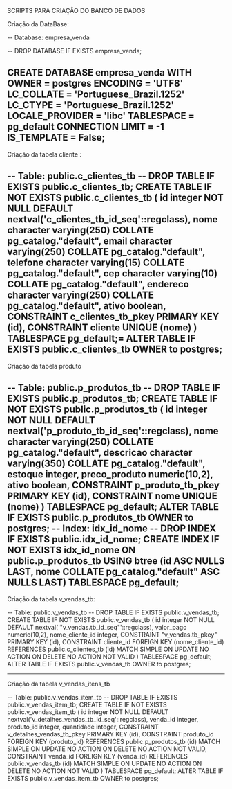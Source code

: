 SCRIPTS PARA CRIAÇÃO DO BANCO DE DADOS

Criação da DataBase:

-- Database: empresa_venda

-- DROP DATABASE IF EXISTS empresa_venda;

CREATE DATABASE empresa_venda
    WITH
    OWNER = postgres
    ENCODING = 'UTF8'
    LC_COLLATE = 'Portuguese_Brazil.1252'
    LC_CTYPE = 'Portuguese_Brazil.1252'
    LOCALE_PROVIDER = 'libc'
    TABLESPACE = pg_default
    CONNECTION LIMIT = -1
    IS_TEMPLATE = False;
----------------------------------------------------------------------------------
Criação da tabela cliente :

-- Table: public.c_clientes_tb
-- DROP TABLE IF EXISTS public.c_clientes_tb;
CREATE TABLE IF NOT EXISTS public.c_clientes_tb
(
    id integer NOT NULL DEFAULT nextval('c_clientes_tb_id_seq'::regclass),
    nome character varying(250) COLLATE pg_catalog."default",
    email character varying(250) COLLATE pg_catalog."default",
    telefone character varying(15) COLLATE pg_catalog."default",
    cep character varying(10) COLLATE pg_catalog."default",
    endereco character varying(250) COLLATE pg_catalog."default",
    ativo boolean,
    CONSTRAINT c_clientes_tb_pkey PRIMARY KEY (id),
    CONSTRAINT cliente UNIQUE (nome)
)
TABLESPACE pg_default;=
ALTER TABLE IF EXISTS public.c_clientes_tb
    OWNER to postgres;
---------------------------------------------------------------------------------------
Criação da tabela produto

-- Table: public.p_produtos_tb
-- DROP TABLE IF EXISTS public.p_produtos_tb;
CREATE TABLE IF NOT EXISTS public.p_produtos_tb
(
    id integer NOT NULL DEFAULT nextval('p_produto_tb_id_seq'::regclass),
    nome character varying(250) COLLATE pg_catalog."default",
    descricao character varying(350) COLLATE pg_catalog."default",
    estoque integer,
    preco_produto numeric(10,2),
    ativo boolean,
    CONSTRAINT p_produto_tb_pkey PRIMARY KEY (id),
    CONSTRAINT nome UNIQUE (nome)
)
TABLESPACE pg_default;
ALTER TABLE IF EXISTS public.p_produtos_tb
    OWNER to postgres;
-- Index: idx_id_nome
-- DROP INDEX IF EXISTS public.idx_id_nome;
CREATE INDEX IF NOT EXISTS idx_id_nome
    ON public.p_produtos_tb USING btree
    (id ASC NULLS LAST, nome COLLATE pg_catalog."default" ASC NULLS LAST)
    TABLESPACE pg_default;
-------------------------------------------------------------------------------------------------

Criação da tabela v_vendas_tb:

-- Table: public.v_vendas_tb
-- DROP TABLE IF EXISTS public.v_vendas_tb;
CREATE TABLE IF NOT EXISTS public.v_vendas_tb
(
    id integer NOT NULL DEFAULT nextval('"v_vendas.tb_id_seq"'::regclass),
    valor_pago numeric(10,2),
    nome_cliente_id integer,
    CONSTRAINT "v_vendas.tb_pkey" PRIMARY KEY (id),
    CONSTRAINT cliente_id FOREIGN KEY (nome_cliente_id)
        REFERENCES public.c_clientes_tb (id) MATCH SIMPLE
        ON UPDATE NO ACTION
        ON DELETE NO ACTION
        NOT VALID
)
TABLESPACE pg_default;
ALTER TABLE IF EXISTS public.v_vendas_tb
    OWNER to postgres;

-----------------------------------------------------------------------------------------------

Criação da tabela v_vendas_itens_tb


-- Table: public.v_vendas_item_tb
-- DROP TABLE IF EXISTS public.v_vendas_item_tb;
CREATE TABLE IF NOT EXISTS public.v_vendas_item_tb
(
    id integer NOT NULL DEFAULT nextval('v_detalhes_vendas_tb_id_seq'::regclass),
    venda_id integer,
    produto_id integer,
    quantidade integer,
    CONSTRAINT v_detalhes_vendas_tb_pkey PRIMARY KEY (id),
    CONSTRAINT produto_id FOREIGN KEY (produto_id)
        REFERENCES public.p_produtos_tb (id) MATCH SIMPLE
        ON UPDATE NO ACTION
        ON DELETE NO ACTION
        NOT VALID,
    CONSTRAINT venda_id FOREIGN KEY (venda_id)
        REFERENCES public.v_vendas_tb (id) MATCH SIMPLE
        ON UPDATE NO ACTION
        ON DELETE NO ACTION
        NOT VALID
)
TABLESPACE pg_default;
ALTER TABLE IF EXISTS public.v_vendas_item_tb
    OWNER to postgres;
